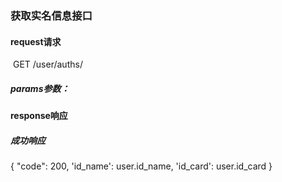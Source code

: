 ### 获取实名信息接口



#### request请求

​	GET /user/auths/

##### params参数：


#### response响应


##### 成功响应

{
    "code": 200,
    'id_name': user.id_name,
    'id_card': user.id_card
}

